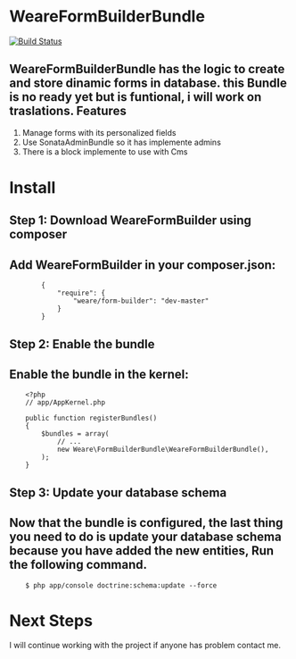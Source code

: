 # WeareFormBuilderBundle

[![Build Status](https://travis-ci.org/duvanmonsa/formbuilder.png)](https://travis-ci.org/duvanmonsa/WeareFormBuilder)

WeareFormBuilderBundle has the logic to create and store dinamic forms in database.
this Bundle is no ready yet but is funtional, i will work on traslations.
Features
------------

1. Manage forms with its personalized fields
2. Use SonataAdminBundle so it has implemente admins
3. There is a block implemente to use with Cms

# Install

## Step 1: Download WeareFormBuilder using composer

Add WeareFormBuilder in your composer.json:
-----------

            {
                "require": {
                    "weare/form-builder": "dev-master"
                }
            }

## Step 2: Enable the bundle

Enable the bundle in the kernel:
-----------

        <?php
        // app/AppKernel.php

        public function registerBundles()
        {
            $bundles = array(
                // ...
                new Weare\FormBuilderBundle\WeareFormBuilderBundle(),
            );
        }

## Step 3: Update your database schema

Now that the bundle is configured, the last thing you need to do is update your database schema because you have added the new entities, 
Run the following command.
-----------
        $ php app/console doctrine:schema:update --force

# Next Steps

I will continue working with the project if anyone has problem contact me. 
